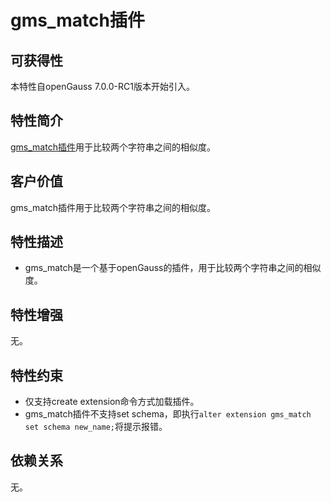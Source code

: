 # gms_match插件

## 可获得性

本特性自openGauss 7.0.0-RC1版本开始引入。

## 特性简介

[gms_match插件](../ExtensionReference/gms_match-Extension.md)用于比较两个字符串之间的相似度。

## 客户价值

gms_match插件用于比较两个字符串之间的相似度。

## 特性描述

- gms_match是一个基于openGauss的插件，用于比较两个字符串之间的相似度。

## 特性增强

无。

## 特性约束

- 仅支持create extension命令方式加载插件。
- gms_match插件不支持set schema，即执行`alter extension gms_match set schema new_name;`将提示报错。

## 依赖关系

无。
